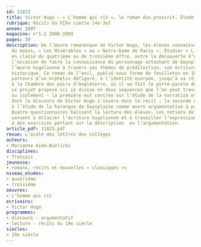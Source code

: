 ```yaml
---
id: 11823
title: Victor Hugo – « L’homme qui rit », le roman dun proscrit. Étude intégrale 
rubrique: Récits du XIXe siècle [4e-3e]
annee: 2007
magazine: n°1-2 2008-2009
pages: 39
description: De l’œuvre romanesque de Victor Hugo, les élèves connaissent, de réputation
  du moins, « Les Misérables » ou « Notre-Dame de Paris ». Étudier « L’homme qui rit »
  en classe de quatrième ou de troisième offre, outre la découverte d’un roman méconnu,
  l’occasion de faire la connaissance du personnage attachant de Gwynplaine et d’aborder
  l’œuvre hugolienne à travers ses thèmes de prédilection, son écriture et son contexte
  historique. Ce roman de l’exil, publié sous forme de feuilleton en 1869, suit le
  parcours d’un orphelin défiguré, à l’identité usurpée, jusqu’à sa réintégration
  à la Chambre des pairs d’Angleterre, où il se fait le porte-parole des miséreux.
  Le projet proposé ici se divise en deux séquences que l’on peut travailler successivement
  ou isolément – la première est centrée sur l’étude de la narration et sur la manière
  dont le discours de Victor Hugo s’insère dans le récit ; la seconde est consacrée
  à l’étude de la harangue de Gwynplaine comme œuvre argumentative à part entière.
  Quatre questionnaires balisent la lecture des élèves. Les notions de langue abordées
  servent à éclairer l’écriture hugolienne et à travailler l’expression écrite grâce
  à des exercices portant sur la description  ou l’argumentation.
article_pdf: 11823.pdf
revue: L’école des lettres des collèges
auteurs:
- Marianne Aimé-Bielicki
disciplines:
- français
jeunesse:
- romans, récits et nouvelles « classiques »s
niveau_etudes:
- quatrième
- troisième
oeuvres:
- L’homme qui rit 
ecrivains:
- Victor Hugo
programmes:
- discours - argumentatif
- lecture - récits du 19e siècle
siecles:
- 19e siècle
---
```

